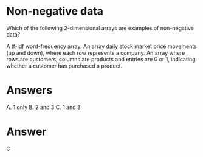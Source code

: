 # Non-negative data
Which of the following 2-dimensional arrays are examples of non-negative data?

A tf-idf word-frequency array.
An array daily stock market price movements (up and down), where each row represents a company.
An array where rows are customers, columns are products and entries are 0 or 1, indicating whether a customer has purchased a product.

# Answers
A. 1 only
B. 2 and 3
C. 1 and 3

# Answer
C
